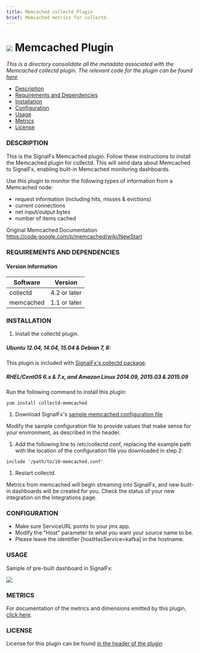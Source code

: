 ```yaml
---
title: Memcached collectd Plugin
brief: Memcached metrics for collectd.
---
```


# ![](https://github.com/signalfx/integrations/blob/master/collectd-memcached/img/integrations_memcached.png) Memcached Plugin

_This is a directory consolidate all the metadata associated with the Memcached collectd plugin. The relevant code for the plugin can be found [here](https://github.com/signalfx/collectd/blob/master/src/memcached.c)_

- [Description](#description)
- [Requirements and Dependencies](#requirements-and-dependencies)
- [Installation](#installation)
- [Configuration](#configuration)
- [Usage](#usage)
- [Metrics](#metrics)
- [License](#license)

### DESCRIPTION

This is the SignalFx Memcached plugin. Follow these instructions to install the Memcached plugin for collectd. This will send data about Memcached to SignalFx, enabling built-in Memcached monitoring dashboards.

Use this plugin to monitor the following types of information from a Memcached node:

* request information (including hits, misses & evictions)
* current connections
* net input/output bytes
* number of items cached

Original Memcached Documentation https://code.google.com/p/memcached/wiki/NewStart

### REQUIREMENTS AND DEPENDENCIES


#### Version information

| Software  | Version        |
|-----------|----------------|
| collectd  |  4.2 or later  |
| memcached |  1.1 or later  |

### INSTALLATION

1. Install the collectd plugin.

 ##### Ubuntu 12.04, 14.04, 15.04 & Debian 7, 8:

 This plugin is included with [SignalFx's collectd package](https://github.com/signalfx/integrations/tree/master/collectd).

 ##### RHEL/CentOS 6.x & 7.x, and Amazon Linux 2014.09, 2015.03 & 2015.09

 Run the following command to install this plugin:
 ```
 yum install collectd-memcached
 ```
1. Download SignalFx's [sample memcached configuration file](https://github.com/signalfx/integrations/blob/master/collectd-memcached/10-memcached.conf)

 Modify the sample configuration file to provide values that make sense for your environment, as described in the header.

1. Add the following line to /etc/collectd.conf, replacing the example path with the location of the configuration file you downloaded in step 2:
 ```
 include '/path/to/10-memcached.conf'
 ```
1. Restart collectd.

Metrics from memcached will begin streaming into SignalFx, and new built-in dashboards will be created for you. Check the status of your new integration on the Integrations page.


### CONFIGURATION

* Make sure ServiceURL points to your jmx app.
* Modify the "Host" parameter to what you want your source name to be.
* Please leave the identifier [hostHasService=kafka] in the hostname.

### USAGE

Sample of pre-built dashboard in SignalFx:

![](././img/dashboard_memcached.png)

### METRICS

For documentation of the metrics and dimensions emitted by this plugin, [click here](././docs).

### LICENSE

License for this plugin can be found [in the header of the plugin](https://github.com/signalfx/collectd/blob/master/src/memcached.c)
